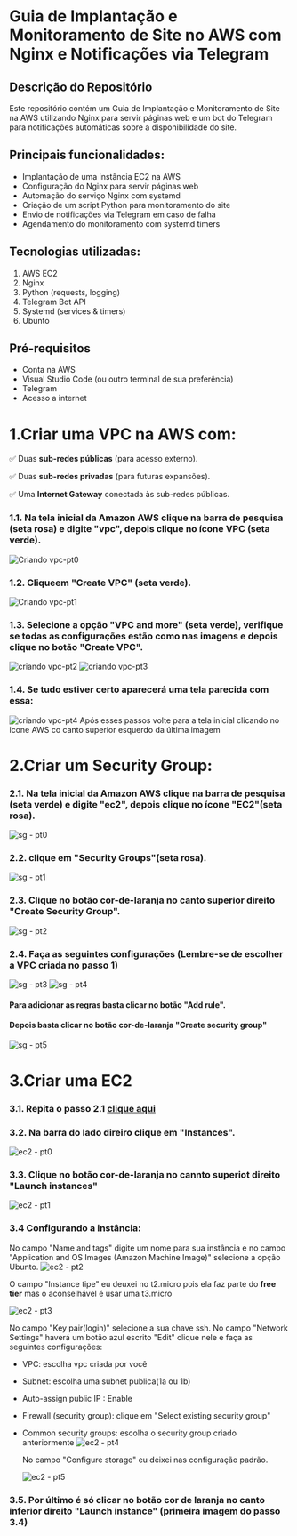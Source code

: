 # Guia de Implantação e Monitoramento de Site no AWS com Nginx e Notificações via Telegram

## Descrição do Repositório

Este repositório contém um Guia de Implantação e Monitoramento de Site na AWS utilizando Nginx para servir páginas web e um bot do Telegram para notificações automáticas sobre a disponibilidade do site.

## Principais funcionalidades:

- Implantação de uma instância EC2 na AWS
- Configuração do Nginx para servir páginas web
- Automação do serviço Nginx com systemd
- Criação de um script Python para monitoramento do site
- Envio de notificações via Telegram em caso de falha
- Agendamento do monitoramento com systemd timers

## Tecnologias utilizadas:

1.  AWS EC2
2.  Nginx
3.  Python (requests, logging)
4.  Telegram Bot API
5.  Systemd (services & timers)
6.  Ubunto

## Pré-requisitos

- Conta na AWS
- Visual Studio Code (ou outro terminal de sua preferência)
- Telegram
- Acesso a internet

# 1.Criar uma **VPC** na AWS com:

✅ Duas **sub-redes públicas** (para acesso externo).

✅ Duas **sub-redes privadas** (para futuras expansões).

✅ Uma **Internet Gateway** conectada às sub-redes públicas.

### 1.1. Na tela inicial da Amazon AWS clique na barra de pesquisa (seta rosa) e digite "vpc", depois clique no ícone VPC (seta verde).
![Criando vpc-pt0](https://github.com/user-attachments/assets/51d05497-005c-45eb-b87e-399e083532e7)
### 1.2. Cliqueem "Create VPC" (seta verde).
![Criando vpc-pt1](https://github.com/user-attachments/assets/85c61403-4d38-4f96-8a8b-1084b3d1bf19)
### 1.3. Selecione a opção "VPC and more" (seta verde), verifique se todas as configurações estão como nas imagens e depois clique no botão "Create VPC".
![criando vpc-pt2](https://github.com/user-attachments/assets/8de527e7-a9c2-45a6-9b41-65d4fc77c06b)
![criando vpc-pt3](https://github.com/user-attachments/assets/8583c01f-209c-47ec-a5ad-b346e4453f63)
### 1.4. Se tudo estiver certo aparecerá uma tela parecida com essa:
![criando vpc-pt4](https://github.com/user-attachments/assets/f3b9a755-8267-4cbf-888f-4a260210e3f9)
Após esses passos volte para a tela inicial clicando no icone AWS co canto superior esquerdo da última imagem

# 2.Criar um Security Group:
### 2.1. Na tela inicial da Amazon AWS clique na barra de pesquisa (seta verde) e digite "ec2", depois clique no ícone "EC2"(seta rosa).
![sg - pt0](https://github.com/user-attachments/assets/6b7b14d2-3115-4240-a463-824a8f733c0e)
### 2.2. clique em "Security Groups"(seta rosa).
![sg - pt1](https://github.com/user-attachments/assets/00ca9531-cd1c-4799-bbfa-5c0a8156d209)
### 2.3. Clique no botão cor-de-laranja no canto superior direito "Create Security Group".
![sg - pt2](https://github.com/user-attachments/assets/46378682-cbc5-4be9-a6ae-82e087f28a00)
### 2.4. Faça as seguintes configurações (Lembre-se de escolher a VPC criada no passo 1)
 ![sg - pt3](https://github.com/user-attachments/assets/aa590052-94ce-4120-bc02-e58807e450f1)
 ![sg - pt4](https://github.com/user-attachments/assets/a1a49064-3e68-4226-ac28-b0d9f3d3a4e5)
#### Para adicionar as regras basta clicar no botão "Add rule".
#### Depois basta clicar no botão cor-de-laranja "Create security group"
![sg - pt5](https://github.com/user-attachments/assets/77a485af-11fa-45f0-a8ef-c6f88f89be84)

# 3.Criar uma EC2
### 3.1. Repita o passo 2.1 [clique aqui](#21-na-tela-inicial-da-amazon-aws-clique-na-barra-de-pesquisa-seta-verde-e-digite-ec2-depois-clique-no-ícone-ec2seta-rosa)
### 3.2. Na barra do lado direiro clique em "Instances".
![ec2 - pt0](https://github.com/user-attachments/assets/c28b4369-6a46-4c38-8bf1-bbc24064d9ef)
### 3.3. Clique no botão cor-de-laranja no cannto superiot direito "Launch instances"
![ec2 - pt1](https://github.com/user-attachments/assets/b656b107-3116-45a4-a054-fb85d616baf2)
### 3.4 Configurando a instância:
No campo "Name and tags" digite um nome para sua instância e no campo "Application and OS Images (Amazon Machine Image)" selecione a opção Ubunto.
![ec2 - pt2](https://github.com/user-attachments/assets/d728c87a-2dcc-43d2-838c-65aad125c02f) 

O campo "Instance tipe" eu deuxei no t2.micro pois ela faz parte do **free tier** mas o aconselhável é usar uma t3.micro 

![ec2 - pt3](https://github.com/user-attachments/assets/0df12938-8c79-437c-81e0-20a9872d88cb)

No campo "Key pair(login)" selecione a sua chave ssh.
No campo "Network Settings" haverá um botão azul escrito "Edit" clique nele e faça as seguintes configurações:
- VPC: escolha vpc criada por você
- Subnet: escolha uma subnet publica(1a ou 1b)
- Auto-assign public IP : Enable
- Firewall (security group): clique em "Select existing security group"
- Common security groups: escolha o security group criado anteriormente
  ![ec2 - pt4](https://github.com/user-attachments/assets/a41bab14-cdab-46fe-8a73-ceee032eba5d)

  No campo "Configure storage" eu deixei nas configuração padrão.
  
  ![ec2 - pt5](https://github.com/user-attachments/assets/4e2c69b0-d97e-42aa-abf7-de70c111e199)
### 3.5. Por último é só clicar no botão cor de laranja no canto inferior direito "Launch instance" (primeira imagem do passo 3.4)
